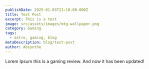 ```yaml
---
publishDate: 2025-01-03T21:18:00.000Z
title: Test Post
excerpt: This is a test
image: src/assets/images/mtg-wallpaper.png
category: Gaming
tags:
  - astro, gaming, blog
metaDescription: blog/test-post
author: Absynthe
---
```

Lorem Ipsum this is a gaming review. And now it has been updated!
